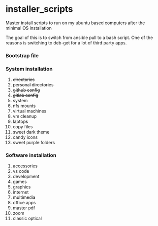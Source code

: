 # installer_scripts
Master install scripts to run on my ubuntu based computers after the minimal OS installation

The goal of this is to switch from ansible pull to a bash script.  One of the reasons is switching to deb-get for a lot of third party apps.

### Bootstrap file


### System installation
1. ~~directories~~
2. ~~personal directories~~
3. ~~github config~~
4. ~~gitlab config~~
5. system 
6. nfs mounts
7. virtual machines
8. vm cleanup
9. laptops
10. copy files
11. sweet dark theme
12. candy icons
13. sweet purple folders

### Software installation
1. accessories
2. vs code
3. development
4. games
5. graphics
6. internet
7. multimedia
8. office apps
9. master pdf
10. zoom
11. classic optical
